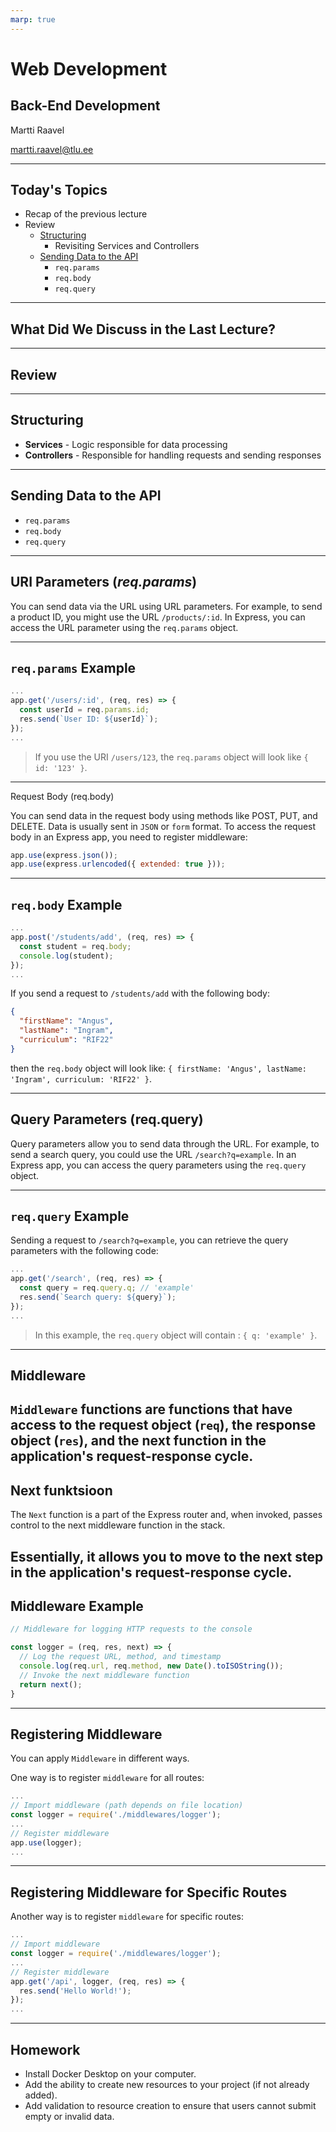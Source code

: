 ```yaml
---
marp: true
---
```


# Web Development

## Back-End Development

Martti Raavel

<martti.raavel@tlu.ee>

---

## Today's Topics

- Recap of the previous lecture
- Review
  - [Structuring](https://github.com/FE-BE-Microdegrees/Subjects/tree/main/Back-End-Frameworks/Topics/Structuring/README.md)
    - Revisiting Services and Controllers
  - [Sending Data to the API](https://github.com/FE-BE-Microdegrees/Subjects/tree/main/Back-End-Frameworks/Topics/Sending-Data-To-Express/README.md)
    - `req.params`
    - `req.body`
    - `req.query`

---

## What Did We Discuss in the Last Lecture?

---

## Review

---

## Structuring

- **Services** - Logic responsible for data processing
- **Controllers** - Responsible for handling requests and sending responses

---

## Sending Data to the API

- `req.params`
- `req.body`
- `req.query`

---

## URI Parameters (*req.params*)

You can send data via the URL using URL parameters. For example, to send a product ID, you might use the URL `/products/:id`. In Express, you can access the URL parameter using the `req.params` object.

---

## `req.params` Example

```javascript
...
app.get('/users/:id', (req, res) => {
  const userId = req.params.id;
  res.send(`User ID: ${userId}`);
});
...
```
> If you use the URI `/users/123`, the `req.params` object will look like `{ id: '123' }`.

---

Request Body (req.body)

You can send data in the request body using methods like POST, PUT, and DELETE. Data is usually sent in `JSON` or `form` format. To access the request body in an Express app, you need to register middleware:

```javascript
app.use(express.json());
app.use(express.urlencoded({ extended: true }));
```

---

## `req.body` Example

```javascript
...
app.post('/students/add', (req, res) => {
  const student = req.body;
  console.log(student);
});
...
```

If you send a request to `/students/add` with the following body:

```json
{
  "firstName": "Angus",
  "lastName": "Ingram",
  "curriculum": "RIF22"
}
```

then the `req.body` object will look like:
`{ firstName: 'Angus', lastName: 'Ingram', curriculum: 'RIF22' }`.

---

## Query Parameters (req.query)

Query parameters allow you to send data through the URL. For example, to send a search query, you could use the URL  `/search?q=example`. In an Express app, you can access the query parameters using the `req.query` object.


---

## `req.query` Example

Sending a request to  `/search?q=example`, you can retrieve the query parameters with the following code:

```javascript
...
app.get('/search', (req, res) => {
  const query = req.query.q; // 'example'
  res.send(`Search query: ${query}`);
});
...
```

> In this example, the `req.query` object will contain : `{ q: 'example' }`.

---

## Middleware

`Middleware` functions are functions that have access to the request object (`req`), the response object (`res`), and the next function in the application's request-response cycle.
---

## Next funktsioon

The `Next` function is a part of the Express router and, when invoked, passes control to the next middleware function in the stack.

Essentially, it allows you to move to the next step in the application's request-response cycle.
---

## Middleware Example

```javascript
// Middleware for logging HTTP requests to the console

const logger = (req, res, next) => {
  // Log the request URL, method, and timestamp
  console.log(req.url, req.method, new Date().toISOString());
  // Invoke the next middleware function
  return next();
}
```

---

## Registering Middleware

You can apply `Middleware` in different ways.

One way is to register `middleware` for all routes:

```javascript
...
// Import middleware (path depends on file location)
const logger = require('./middlewares/logger');
...
// Register middleware
app.use(logger);
...
```

---

## Registering Middleware for Specific Routes

Another way is to register `middleware` for specific routes:

```javascript
...
// Import middleware
const logger = require('./middlewares/logger');
...
// Register middleware
app.get('/api', logger, (req, res) => {
  res.send('Hello World!');
});
...
```

---

## Homework

- Install Docker Desktop on your computer.
- Add the ability to create new resources to your project (if not already added).
- Add validation to resource creation to ensure that users cannot submit empty or invalid data.
